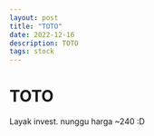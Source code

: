 ```yaml
---
layout: post
title: "TOTO"
date: 2022-12-16
description: TOTO
tags: stock
---
```


# TOTO



Layak invest. nunggu harga ~240 :D